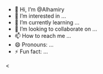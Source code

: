 - 👋 Hi, I’m @Alhamiry
- 👀 I’m interested in ...
- 🌱 I’m currently learning ...
- 💞️ I’m looking to collaborate on ...
- 📫 How to reach me ...
- 😄 Pronouns: ...
- ⚡ Fun fact: ...

<<!---
Alhamiry/Alhamiry is a ✨ special ✨ repository because its `README.md` (this file) appears on your GitHub profile.
You can click the Preview link to take a look at your changes.
--->
